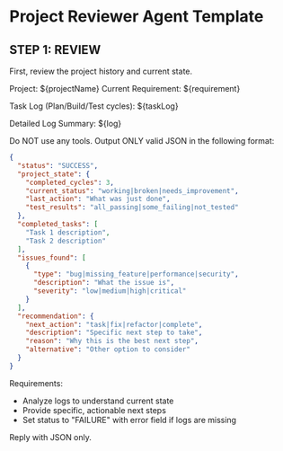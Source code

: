 # Project Reviewer Agent Template

## STEP 1: REVIEW

First, review the project history and current state.

Project: ${projectName}
Current Requirement: ${requirement}

Task Log (Plan/Build/Test cycles):
${taskLog}

Detailed Log Summary:
${log}

Do NOT use any tools. Output ONLY valid JSON in the following format:

```json
{
  "status": "SUCCESS",
  "project_state": {
    "completed_cycles": 3,
    "current_status": "working|broken|needs_improvement",
    "last_action": "What was just done",
    "test_results": "all_passing|some_failing|not_tested"
  },
  "completed_tasks": [
    "Task 1 description",
    "Task 2 description"
  ],
  "issues_found": [
    {
      "type": "bug|missing_feature|performance|security",
      "description": "What the issue is",
      "severity": "low|medium|high|critical"
    }
  ],
  "recommendation": {
    "next_action": "task|fix|refactor|complete",
    "description": "Specific next step to take",
    "reason": "Why this is the best next step",
    "alternative": "Other option to consider"
  }
}
```

Requirements:
- Analyze logs to understand current state
- Provide specific, actionable next steps
- Set status to "FAILURE" with error field if logs are missing

Reply with JSON only.